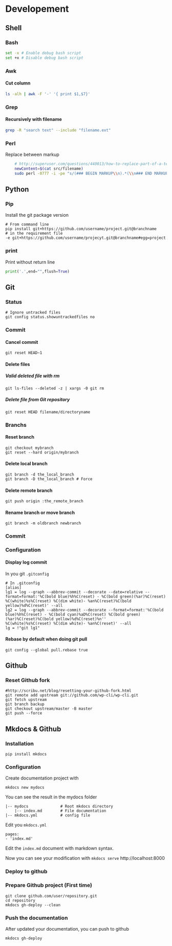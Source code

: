 # Developement

## Shell

### Bash

```bash
set -x # Enable debug bash script
set +x # Disable debug bash script
```

### Awk

#### Cut column

```bash
ls -alh | awk -F '-' '{ print $1,$7}'
```

### Grep

#### Recursively with filename

```bash
grep -R "search text" --include "filename.ext"
```

### Perl

Replace between markup

```bash
    # http://superuser.com/questions/440013/how-to-replace-part-of-a-text-file-between-markers-with-another-text-file
    newContent=$(cat src/filename)
    sudo perl -0777 -i -pe "s/(### BEGIN MARKUP\\n).*(\\n### END MARKUP)/\$1$newContent\n\$2/s" dst/filename
```


## Python

### Pip

Install the git package version

    # From command line
    pip install git+https://github.com/username/project.git@branchname
    # in the requirement file
    -e git+https://github.com/username/projecyt.git@branchname#egg=project
    
### print

Print without return line
```python
print('.',end="",flush=True)
```

## Git

### Status
    # Ignore untracked files
    git config status.showuntrackedfiles no

### Commit

#### Cancel commit
    git reset HEAD~1

#### Delete files

##### Valid deleted file with rm
    git ls-files --deleted -z | xargs -0 git rm

##### Delete file from Git repository
    git reset HEAD filename/directoryname

### Branchs

#### Reset branch
    git checkout mybranch
    git reset --hard origin/mybranch

#### Delete local branch
    git branch -d the_local_branch
    git branch -D the_local_branch # Force

#### Delete remote branch
    git push origin :the_remote_branch

#### Rename branch or move branch
    git branch -m oldbranch newbranch

### Commit
### Configuration

#### Display log commit
In you git `.gitconfig`

    # In .gitconfig
    [alias]
    lg1 = log --graph --abbrev-commit --decorate --date=relative --format=format:'%C(bold blue)%h%C(reset) - %C(bold green)(%ar)%C(reset) %C(white)%s%C(reset) %C(dim white)- %an%C(reset)%C(bold yellow)%d%C(reset)' --all
    lg2 = log --graph --abbrev-commit --decorate --format=format:'%C(bold blue)%h%C(reset) - %C(bold cyan)%aD%C(reset) %C(bold green)(%ar)%C(reset)%C(bold yellow)%d%C(reset)%n''          %C(white)%s%C(reset) %C(dim white)- %an%C(reset)' --all
    lg = !"git lg1"

#### Rebase by default when doing git pull 
    git config --global pull.rebase true


## Github
### Reset Github fork

    #http://scribu.net/blog/resetting-your-github-fork.html
    git remote add upstream git://github.com/wp-cli/wp-cli.git
    git fetch upstream
    git branch backup
    git checkout upstream/master -B master
    git push --force

## Mkdocs & Github

### Installation

    pip install mkdocs
    
### Configuration

Create documentation project with
    
    mkdocs new mydocs
    
You can see the result in the mydocs folder

    |-- mydocs              # Root mkdocs directory
        |-- index.md        # File documentation
    |-- mkdocs.yml          # config file
       
Edit you `mkdocs.yml`    
    
```no-highlight
pages:
- 'index.md'
```

Edit the `index.md` document with markdown syntax.

Now you can see your modification with `mkdocs serve` http://localhost:8000

### Deploy to github

### Prepare Github project (First time)
    
    git clone github.com/user/repository.git
    cd repository
    mkdocs gh-deploy --clean
    
### Push the documentation

After updated your documentation, you can push to github

    mkdocs gh-deploy
